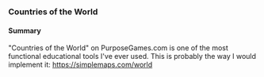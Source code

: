 ### Countries of the World

#### Summary

"Countries of the World" on PurposeGames.com is one of the most functional educational tools I've ever used. This is probably the way I would implement it: https://simplemaps.com/world